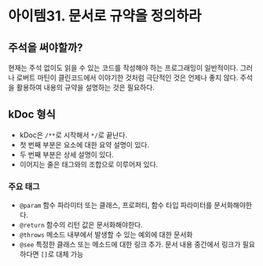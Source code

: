 # 아이템31. 문서로 규약을 정의하라

## 주석을 써야할까?

현재는 주석 없이도 읽을 수 있는 코드를 작성해야 하는 프로그래밍이 일반적이다. 그러나 로버트 마틴이 클린코드에서 이야기한 것처럼 극단적인 것은 언제나 좋지 않다. 주석을 활용하여 내용의 규약을 설명하는 것은 필요하다.

## kDoc 형식

- kDoc은 `/**`로 시작해서 `*/`로 끝난다. 
- 첫 번째 부분은 요소에 대한 요약 설명이 있다. 
- 두 번째 부분은 상세 설명이 있다.
- 이어지는 줄은 태그와의 조합으로 이루어져 있다.

### 주요 태그

- `@param` 함수 파라미터 또는 클래스, 프로퍼티, 함수 타입 파라미터를 문서화해야한다.
- `@return` 함수의 리턴 값은 문서화해야한다.
- `@throws` 메소드 내부에서 발생할 수 있는 예외에 대한 문서화
- `@see` 특정한 클래스 또는 메소드에 대한 링크 추가. 문서 내용 중간에서 링크가 필요하다면 `[]`로 대체 가능

